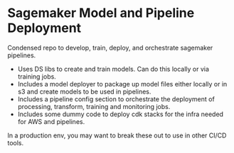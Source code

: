 # Sagemaker Model and Pipeline Deployment

Condensed repo to develop, train, deploy, and orchestrate sagemaker pipelines. 

- Uses DS libs to create and train models. Can do this locally or via training jobs.
- Includes a model deployer to package up model files either locally or in s3 and create models to be used in pipelines.
- Includes a pipeline config section to orchestrate the deployment of processing, transform, training and monitoring jobs.
- Includes some dummy code to deploy cdk stacks for the infra needed for AWS and pipelines. 

In a production env, you may want to break these out to use in other CI/CD tools.